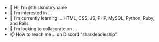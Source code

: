 - 👋 Hi, I’m @thislsnotmyname
- 👀 I’m interested in ...
- 🌱 I’m currently learning ... HTML, CSS, JS, PHP, MySQL, Python, Ruby, and Rails
- 💞️ I’m looking to collaborate on ...
- 📫 How to reach me ... on Discord "sharkleadership"

